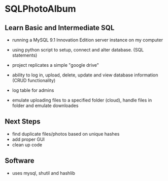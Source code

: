 # SQLPhotoAlbum
## Learn Basic and Intermediate SQL
- running a MySQL 9.1 Innovation Edition server instance on my computer
- using python script to setup, connect and alter database. (SQL statements)
- project replicates a simple "google drive"

- ability to log in, upload, delete, update and view database information (CRUD functionality)
- log table for admins
- emulate uploading files to a specified folder (cloud), handle files in folder and emulate downloades

## Next Steps
- find duplicate files/photos based on unique hashes
- add proper GUI
- clean up code

## Software
- uses mysql, shutil and hashlib
